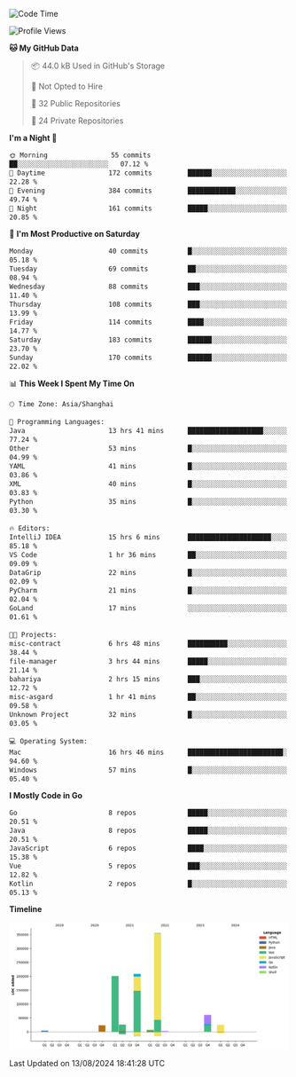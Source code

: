 <!--START_SECTION:waka-->
![Code Time](http://img.shields.io/badge/Code%20Time-2%2C590%20hrs-blue)

![Profile Views](http://img.shields.io/badge/Profile%20Views-0-blue)

**🐱 My GitHub Data** 

> 📦 44.0 kB Used in GitHub's Storage 
 > 
> 🚫 Not Opted to Hire
 > 
> 📜 32 Public Repositories 
 > 
> 🔑 24 Private Repositories 
 > 
**I'm a Night 🦉** 

```text
🌞 Morning                55 commits          ██░░░░░░░░░░░░░░░░░░░░░░░   07.12 % 
🌆 Daytime                172 commits         ██████░░░░░░░░░░░░░░░░░░░   22.28 % 
🌃 Evening                384 commits         ████████████░░░░░░░░░░░░░   49.74 % 
🌙 Night                  161 commits         █████░░░░░░░░░░░░░░░░░░░░   20.85 % 
```
📅 **I'm Most Productive on Saturday** 

```text
Monday                   40 commits          █░░░░░░░░░░░░░░░░░░░░░░░░   05.18 % 
Tuesday                  69 commits          ██░░░░░░░░░░░░░░░░░░░░░░░   08.94 % 
Wednesday                88 commits          ███░░░░░░░░░░░░░░░░░░░░░░   11.40 % 
Thursday                 108 commits         ███░░░░░░░░░░░░░░░░░░░░░░   13.99 % 
Friday                   114 commits         ████░░░░░░░░░░░░░░░░░░░░░   14.77 % 
Saturday                 183 commits         ██████░░░░░░░░░░░░░░░░░░░   23.70 % 
Sunday                   170 commits         ██████░░░░░░░░░░░░░░░░░░░   22.02 % 
```


📊 **This Week I Spent My Time On** 

```text
🕑︎ Time Zone: Asia/Shanghai

💬 Programming Languages: 
Java                     13 hrs 41 mins      ███████████████████░░░░░░   77.24 % 
Other                    53 mins             █░░░░░░░░░░░░░░░░░░░░░░░░   04.99 % 
YAML                     41 mins             █░░░░░░░░░░░░░░░░░░░░░░░░   03.86 % 
XML                      40 mins             █░░░░░░░░░░░░░░░░░░░░░░░░   03.83 % 
Python                   35 mins             █░░░░░░░░░░░░░░░░░░░░░░░░   03.30 % 

🔥 Editors: 
IntelliJ IDEA            15 hrs 6 mins       █████████████████████░░░░   85.18 % 
VS Code                  1 hr 36 mins        ██░░░░░░░░░░░░░░░░░░░░░░░   09.09 % 
DataGrip                 22 mins             █░░░░░░░░░░░░░░░░░░░░░░░░   02.09 % 
PyCharm                  21 mins             █░░░░░░░░░░░░░░░░░░░░░░░░   02.04 % 
GoLand                   17 mins             ░░░░░░░░░░░░░░░░░░░░░░░░░   01.61 % 

🐱‍💻 Projects: 
misc-contract            6 hrs 48 mins       ██████████░░░░░░░░░░░░░░░   38.44 % 
file-manager             3 hrs 44 mins       █████░░░░░░░░░░░░░░░░░░░░   21.14 % 
bahariya                 2 hrs 15 mins       ███░░░░░░░░░░░░░░░░░░░░░░   12.72 % 
misc-asgard              1 hr 41 mins        ██░░░░░░░░░░░░░░░░░░░░░░░   09.58 % 
Unknown Project          32 mins             █░░░░░░░░░░░░░░░░░░░░░░░░   03.05 % 

💻 Operating System: 
Mac                      16 hrs 46 mins      ████████████████████████░   94.60 % 
Windows                  57 mins             █░░░░░░░░░░░░░░░░░░░░░░░░   05.40 % 
```

**I Mostly Code in Go** 

```text
Go                       8 repos             █████░░░░░░░░░░░░░░░░░░░░   20.51 % 
Java                     8 repos             █████░░░░░░░░░░░░░░░░░░░░   20.51 % 
JavaScript               6 repos             ████░░░░░░░░░░░░░░░░░░░░░   15.38 % 
Vue                      5 repos             ███░░░░░░░░░░░░░░░░░░░░░░   12.82 % 
Kotlin                   2 repos             █░░░░░░░░░░░░░░░░░░░░░░░░   05.13 % 
```



**Timeline**

![Lines of Code chart](https://raw.githubusercontent.com/youtiaoguagua/youtiaoguagua/master/assets/bar_graph.png)


 Last Updated on 13/08/2024 18:41:28 UTC
<!--END_SECTION:waka-->